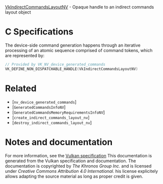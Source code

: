 [VkIndirectCommandsLayoutNV](https://www.khronos.org/registry/vulkan/specs/1.3-extensions/man/html/VkIndirectCommandsLayoutNV.html) - Opaque handle to an indirect commands layout object

# C Specifications
The device-side command generation happens through an iterative processing
of an atomic sequence comprised of command tokens, which are represented by:
```c
// Provided by VK_NV_device_generated_commands
VK_DEFINE_NON_DISPATCHABLE_HANDLE(VkIndirectCommandsLayoutNV)
```

# Related
- [`nv_device_generated_commands`]
- [`GeneratedCommandsInfoNV`]
- [`GeneratedCommandsMemoryRequirementsInfoNV`]
- [`create_indirect_commands_layout_nv`]
- [`destroy_indirect_commands_layout_nv`]

# Notes and documentation
For more information, see the [Vulkan specification](https://www.khronos.org/registry/vulkan/specs/1.3-extensions/html/vkspec.html)
This documentation is generated from the Vulkan specification and documentation.
The documentation is copyrighted by *The Khronos Group Inc.* and is licensed under *Creative Commons Attribution 4.0 International*.
his license explicitely allows adapting the source material as long as proper credit is given.
        
